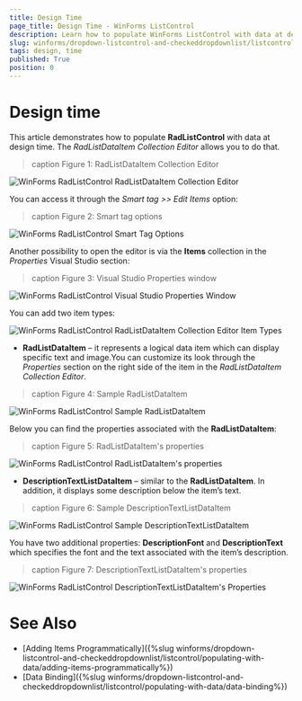 ```yaml
---
title: Design Time
page_title: Design Time - WinForms ListControl
description: Learn how to populate WinForms ListControl with data at design time.
slug: winforms/dropdown-listcontrol-and-checkeddropdownlist/listcontrol/populating-with-data/design-time
tags: design, time
published: True
position: 0
---
```


# Design time
 
This article demonstrates how to populate __RadListControl__ with data at design time. The *RadListDataItem Collection Editor* allows you to do that.

>caption Figure 1: RadListDataItem Collection Editor

![WinForms RadListControl RadListDataItem Collection Editor](images/dropdown-and-listcontrol-listcontrol-populating-with-data-design-time001.png)


You can access it through the *Smart tag >> Edit Items* option:

>caption Figure 2: Smart tag options

![WinForms RadListControl Smart Tag Options](images/dropdown-and-listcontrol-listcontrol-populating-with-data-design-time002.png)

Another possibility to open the editor is via the __Items__ collection in the *Properties* Visual Studio section:

>caption Figure 3:  Visual Studio Properties window

![WinForms RadListControl Visual Studio Properties Window](images/dropdown-and-listcontrol-listcontrol-populating-with-data-design-time003.png)

You can add two item types:

![WinForms RadListControl RadListDataItem Collection Editor Item Types](images/dropdown-and-listcontrol-listcontrol-populating-with-data-design-time008.png)

* __RadListDataItem__ – it represents a logical data item which can display specific text and image.You can customize its look through the *Properties* section on the right side of the item in the *RadListDataItem Collection Editor*.

>caption Figure 4: Sample RadListDataItem

![WinForms RadListControl Sample RadListDataItem](images/dropdown-and-listcontrol-listcontrol-populating-with-data-design-time004.png)

Below you can find the properties associated with the __RadListDataItem__:

>caption Figure 5:  RadListDataItem's properties

![WinForms RadListControl RadListDataItem's properties](images/dropdown-and-listcontrol-listcontrol-populating-with-data-design-time005.png)

* __DescriptionTextListDataItem__ – similar to the __RadListDataItem__. In addition, it displays some description below the item’s text.

>caption Figure 6:  Sample DescriptionTextListDataItem

![WinForms RadListControl Sample DescriptionTextListDataItem](images/dropdown-and-listcontrol-listcontrol-populating-with-data-design-time006.png)


You have two additional properties: __DescriptionFont__ and __DescriptionText__ which specifies the font and the text associated with the item’s description.

>caption Figure 7:  DescriptionTextListDataItem's properties

![WinForms RadListControl DescriptionTextListDataItem's Properties](images/dropdown-and-listcontrol-listcontrol-populating-with-data-design-time007.png)

# See Also

* [Adding Items Programmatically]({%slug winforms/dropdown-listcontrol-and-checkeddropdownlist/listcontrol/populating-with-data/adding-items-programmatically%})
* [Data Binding]({%slug winforms/dropdown-listcontrol-and-checkeddropdownlist/listcontrol/populating-with-data/data-binding%})

